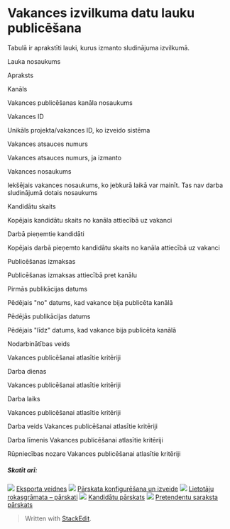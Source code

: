 # Vakances izvilkuma datu lauku publicēšana

Tabulā ir aprakstīti lauki, kurus izmanto sludinājuma izvilkumā.

Lauka nosaukums

Apraksts

Kanāls

Vakances publicēšanas kanāla nosaukums

Vakances ID

Unikāls projekta/vakances ID, ko izveido sistēma

Vakances atsauces numurs

Vakances atsauces numurs, ja izmanto

Vakances nosaukums

Iekšējais vakances nosaukums, ko jebkurā laikā var mainīt. Tas nav darba sludinājumā dotais nosaukums

Kandidātu skaits

Kopējais kandidātu skaits no kanāla attiecībā uz vakanci

Darbā pieņemtie kandidāti

Kopējais darbā pieņemto kandidātu skaits no kanāla attiecībā uz vakanci

Publicēšanas izmaksas

Publicēšanas izmaksas attiecībā pret kanālu

Pirmās publikācijas datums

Pēdējais "no" datums, kad vakance bija publicēta kanālā

Pēdējās publikācijas datums

Pēdējais "līdz" datums, kad vakance bija publicēta kanālā

Nodarbinātības veids

Vakances publicēšanai atlasītie kritēriji

Darba dienas

Vakances publicēšanai atlasītie kritēriji

Darba laiks

Vakances publicēšanai atlasītie kritēriji

Darba veids
Vakances publicēšanai atlasītie kritēriji

Darba līmenis
Vakances publicēšanai atlasītie kritēriji

Rūpniecības nozare
Vakances publicēšanai atlasītie kritēriji

##### Skatīt arī:

![](../Resources/Images/icon-document-link.png) [Eksporta veidnes](export_templates.htm)
![](../Resources/Images/icon-document-link.png) [Pārskata konfigurēšana un izveide](configuring_and_running_a_report.htm)
![](../Resources/Images/icon-document-link.png) [Lietotāju rokasgrāmata – pārskati](guide_for_users_reports.htm)
![](../Resources/Images/icon-document-link.png) [Kandidātu pārskats](candidate_report.htm)
![](../Resources/Images/icon-document-link.png) [Pretendentu saraksta pārskats](applicant_list_report.htm)


> Written with [StackEdit](https://stackedit.io/).
<!--stackedit_data:
eyJoaXN0b3J5IjpbMTkyNDEzNDM5XX0=
-->